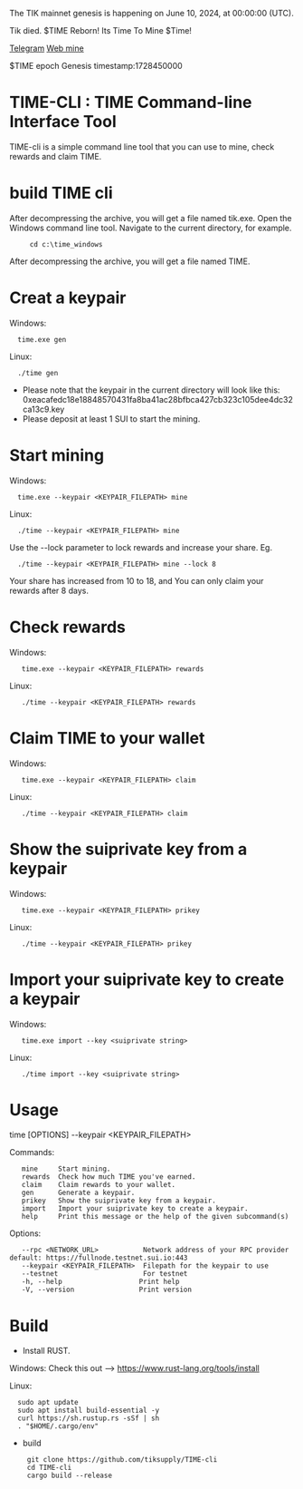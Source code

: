 The TIK mainnet genesis is happening on June 10, 2024, at 00:00:00  (UTC). 




Tik died. $TIME Reborn! Its Time To Mine $Time!



[Telegram](https://t.me/+xIQLofb3wKQ2YjM1)
[Web mine](https://timemine.life)



$TIME epoch Genesis timestamp:1728450000





# TIME-CLI : TIME Command-line Interface Tool

TIME-cli is a simple command line tool that you can use to mine, check rewards and claim TIME.

# build TIME cli


   After decompressing the archive, you will get a file named tik.exe. Open the Windows command line tool. Navigate to the current directory, for example.

         cd c:\time_windows
    

   After decompressing the archive, you will get a file named TIME.


# Creat a keypair

Windows:

      time.exe gen
       
Linux:

      ./time gen

- Please note that the keypair in the current directory will look like this:  0xeacafedc18e18848570431fa8ba41ac28bfbca427cb323c105dee4dc32ca13c9.key
- Please deposit at least 1 SUI to start the mining.


# Start mining

Windows:

      time.exe --keypair <KEYPAIR_FILEPATH> mine

Linux:

      ./time --keypair <KEYPAIR_FILEPATH> mine

Use the --lock parameter to lock rewards and increase your share. Eg.

      ./time --keypair <KEYPAIR_FILEPATH> mine --lock 8 

Your share has increased from 10 to 18, and You can only claim your rewards after 8 days. 

# Check rewards

Windows:

       time.exe --keypair <KEYPAIR_FILEPATH> rewards

Linux:

       ./time --keypair <KEYPAIR_FILEPATH> rewards

# Claim TIME to your wallet 

Windows:

       time.exe --keypair <KEYPAIR_FILEPATH> claim

Linux:

       ./time --keypair <KEYPAIR_FILEPATH> claim

# Show the suiprivate key from a keypair

Windows:

       time.exe --keypair <KEYPAIR_FILEPATH> prikey

Linux:

       ./time --keypair <KEYPAIR_FILEPATH> prikey


# Import your suiprivate key to create a keypair

Windows:

       time.exe import --key <suiprivate string> 

Linux:

       ./time import --key <suiprivate string>


# Usage
time [OPTIONS] --keypair <KEYPAIR_FILEPATH> <COMMAND>

Commands:

       mine     Start mining.
       rewards  Check how much TIME you've earned.
       claim    Claim rewards to your wallet.
       gen      Generate a keypair.
       prikey   Show the suiprivate key from a keypair.
       import   Import your suiprivate key to create a keypair.
       help     Print this message or the help of the given subcommand(s)


Options:

       --rpc <NETWORK_URL>           Network address of your RPC provider default: https://fullnode.testnet.sui.io:443
       --keypair <KEYPAIR_FILEPATH>  Filepath for the keypair to use
       --testnet                     For testnet
       -h, --help                   Print help
       -V, --version                Print version


# Build

- Install RUST. 

Windows: Check this out -->  <a href="https://www.rust-lang.org/tools/install" target="_blank">https://www.rust-lang.org/tools/install</a>

Linux:


      sudo apt update
      sudo apt install build-essential -y
      curl https://sh.rustup.rs -sSf | sh
      . "$HOME/.cargo/env"



- build
         
       git clone https://github.com/tiksupply/TIME-cli
       cd TIME-cli
       cargo build --release
